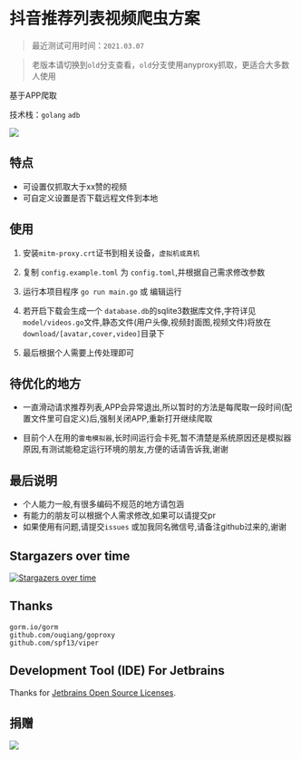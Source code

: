 # 抖音推荐列表视频爬虫方案

> 最近测试可用时间：`2021.03.07` 

> 老版本请切换到`old`分支查看，`old`分支使用anyproxy抓取，更适合大多数人使用

基于APP爬取

技术栈：`golang` `adb`

![](example/example.gif)

## 特点
- 可设置仅抓取大于xx赞的视频
- 可自定义设置是否下载远程文件到本地

## 使用

1. 安装`mitm-proxy.crt`证书到相关设备，`虚拟机或真机`

2. 复制 `config.example.toml` 为 `config.toml`,并根据自己需求修改参数

3. 运行本项目程序 `go run main.go` 或 编辑运行

4. 若开启下载会生成一个 `database.db`的sqlite3数据库文件,字符详见`model/videos.go`文件,静态文件(用户头像,视频封面图,视频文件)将放在`download/[avatar,cover,video]`目录下

5. 最后根据个人需要上传处理即可

## 待优化的地方

- 一直滑动请求推荐列表,APP会异常退出,所以暂时的方法是每爬取一段时间(配置文件里可自定义)后,强制关闭APP,重新打开继续爬取

- 目前个人在用的`雷电模拟器`,长时间运行会卡死,暂不清楚是系统原因还是模拟器原因,有测试能稳定运行环境的朋友,方便的话请告诉我,谢谢

## 最后说明

- 个人能力一般,有很多编码不规范的地方请包涵
- 有能力的朋友可以根据个人需求修改,如果可以请提交pr
- 如果使用有问题,请提交`issues` 或加我同名微信号,请备注github过来的,谢谢

## Stargazers over time

[![Stargazers over time](https://starchart.cc/cnbattle/douyin.svg)](https://starchart.cc/cnbattle/douyin)
      

## Thanks

```
gorm.io/gorm
github.com/ouqiang/goproxy
github.com/spf13/viper
```
## Development Tool (IDE) For Jetbrains

Thanks for [Jetbrains Open Source Licenses](https://www.jetbrains.com/community/opensource/#support).


## 捐赠

![](example/donate.jpg)
